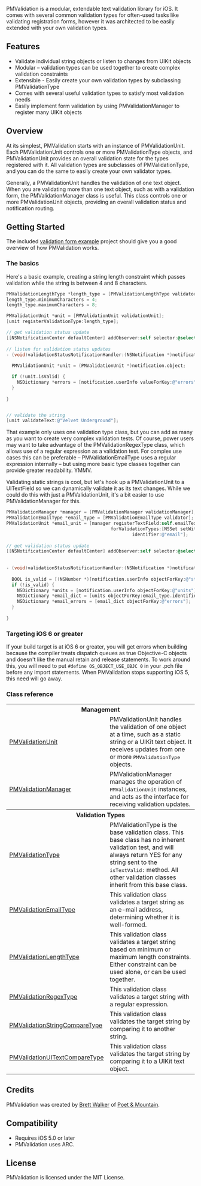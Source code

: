 PMValidation is a modular, extendable text validation library for iOS. It comes with several common validation types for often-used tasks like validating registration forms, however it was architected to be easily extended with your own validation types.

## Features

* Validate individual string objects or listen to changes from UIKit objects
* Modular – validation types can be used together to create complex validation constraints
* Extensible - Easily create your own validation types by subclassing PMValidationType
* Comes with several useful validation types to satisfy most validation needs
* Easily implement form validation by using PMValidationManager to register many UIKit objects

## Overview

At its simplest, PMValidation starts with an instance of PMValidationUnit. Each PMValidationUnit controls one or more PMValidationType objects, and PMValidationUnit provides an overall validation state for the types registered with it. All validation types are subclasses of PMValidationType, and you can do the same to easily create your own validator types. 

Generally, a PMValidationUnit handles the validation of one text object. When you are validating more than one text object, such as with a validation form, the PMValidationManager class is useful. This class controls one or more PMValidationUnit objects, providing an overall validation status and notification routing.

## Getting Started

The included [validation form example](https://github.com/poetmountain/PMValidation/tree/master/PMValidationDemo) project should give you a good overview of how PMValidation works.


### The basics

Here's a basic example, creating a string length constraint which passes validation while the string is between 4 and 8 characters.

``` objective-c
PMValidationLengthType *length_type = [PMValidationLengthType validator];
length_type.minimumCharacters = 4;
length_type.maximumCharacters = 8;

PMValidationUnit *unit = [PMValidationUnit validationUnit];
[unit registerValidationType:length_type];

// get validation status update
[[NSNotificationCenter defaultCenter] addObserver:self selector:@selector(validationStatusNotificationHandler:) name:PMValidationUnitUpdateNotification object:unit];
		
// listen for validation status updates    
- (void)validationStatusNotificationHandler:(NSNotification *)notification {
    
  PMValidationUnit *unit = (PMValidationUnit *)notification.object;

  if (!unit.isValid) {
  	NSDictionary *errors = [notification.userInfo valueForKey:@"errors"];
  }  
    
}


// validate the string 
[unit validateText:@"Velvet Underground"];
```

That example only uses one validation type class, but you can add as many as you want to create very complex validation tests. Of course, power users may want to take advantage of the PMValidationRegexType class, which allows use of a regular expression as a validation test. For complex use cases this can be preferable – PMValidationEmailType uses a regular expression internally – but using more basic type classes together can provide greater readability. YMMV.

Validating static strings is cool, but let's hook up a PMValidationUnit to a UITextField so we can dynamically validate it as its text changes. While we could do this with just a PMValidationUnit, it's a bit easier to use PMValidationManager for this.

```objective-c
PMValidationManager *manager = [PMValidationManager validationManager];
PMValidationEmailType *email_type = [PMValidationEmailType validator];
PMValidationUnit *email_unit = [manager registerTextField:self.emailTextField
                                       forValidationTypes:[NSSet setWithObjects:email_type, nil]
                                               identifier:@"email"];
                                               
// get validation status update
[[NSNotificationCenter defaultCenter] addObserver:self selector:@selector(validationStatusNotificationHandler:) name:PMValidationStatusNotification object:self.validationManager];
		
    
- (void)validationStatusNotificationHandler:(NSNotification *)notification {
    
  BOOL is_valid = [(NSNumber *)[notification.userInfo objectForKey:@"status"] boolValue];
  if (!is_valid) {
  	NSDictionary *units = [notification.userInfo objectForKey:@"units"];
  	NSDictionary *email_dict = [units objectForKey:email_type.identifier];
  	NSDictionary *email_errors = [email_dict objectForKey:@"errors"];
  } 
    
}
```

### Targeting iOS 6 or greater

If your build target is at iOS 6 or greater, you will get errors when building because the compiler treats dispatch queues as true Objective-C objects and doesn't like the manual retain and release statements. To work around this, you will need to put ```#define OS_OBJECT_USE_OBJC 0``` in your .pch file before any import statements. When PMValidation stops supporting iOS 5, this need will go away.


### Class reference

<table>
  <tr><th colspan="2" style="text-align:center;">Management</th></tr>
  <tr>
    <td><a href="http://poetmountain.github.com/PMValidation/Classes/PMValidationUnit.html">PMValidationUnit</a></td>
    <td>PMValidationUnit handles the validation of one object at a time, such as a static string or a UIKit text object. It receives updates from one or more <tt>PMValidationType</tt> objects.</td>
  </tr>
  <tr>
    <td><a href="http://poetmountain.github.com/PMValidation/Classes/PMValidationManager.html">PMValidationManager</a></td>
    <td>PMValidationManager manages the operation of <tt>PMValidationUnit</tt> instances, and acts as the interface for receiving validation updates.</td>
  </tr>
	
  <tr><th colspan="2" style="text-align:center;">Validation Types</th></tr>
  <tr>
    <td><a href="http://poetmountain.github.com/PMValidation/Classes/PMValidationType.html">PMValidationType</a></td>
    <td>PMValidationType is the base validation class. This base class has no inherent validation test, and will always return YES for any string sent to the <tt>isTextValid:</tt> method. All other validation classes inherit from this base class.</td>
  </tr>
  <tr>
    <td><a href="http://poetmountain.github.com/PMValidation/Classes/PMValidationEmailType.html">PMValidationEmailType</a></td>
    <td>This validation class validates a target string as an e-mail address, determining whether it is well-formed.</td>
  </tr>
  <tr>
    <td><a href="http://poetmountain.github.com/PMValidation/Classes/PMValidationLengthType.html">PMValidationLengthType</a></td>
    <td>This validation class validates a target string based on minimum or maximum length constraints. Either constraint can be used alone, or can be used together.</td>
  </tr>
  <tr>
    <td><a href="http://poetmountain.github.com/PMValidation/Classes/PMValidationRegexType.html">PMValidationRegexType</a></td>
    <td>This validation class validates a target string with a regular expression.</td>
  </tr>
  <tr>
    <td><a href="http://poetmountain.github.com/PMValidation/Classes/PMValidationStringCompareType.html">PMValidationStringCompareType</a></td>
    <td>This validation class validates the target string by comparing it to another string.</td>
  </tr>
  <tr>
    <td><a href="http://poetmountain.github.com/PMValidation/Classes/PMValidationUITextCompareType.html">PMValidationUITextCompareType</a></td>
    <td>This validation class validates the target string by comparing it to a UIKit text object.</td>
  </tr>
			
  <tr>
</table>
		
## Credits

PMValidation was created by [Brett Walker](https://twitter.com/petsound) of [Poet & Mountain](http://poetmountain.com).

## Compatibility

* Requires iOS 5.0 or later
* PMValidation uses ARC.

## License

PMValidation is licensed under the MIT License.